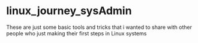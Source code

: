 # linux_journey_sysAdmin
These are just some basic tools and tricks that i wanted to share with other people who just making their first steps in Linux systems 
